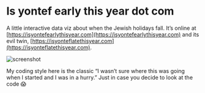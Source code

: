 # Is yontef early this year dot com

A little interactive data viz about when the Jewish holidays fall. It’s online at [https://isyontefearlythisyear.com](https://isyontefearlythisyear.com) and its evil twin, [https://isyonteflatethisyear.com](https://isyonteflatethisyear.com).

![screenshot](https://isyontefearlythisyear.com/screenshot2-1.png)

My coding style here is the classic “I wasn’t sure where this was going when I started and I was in a hurry.” Just in case you decide to look at the code 😱
